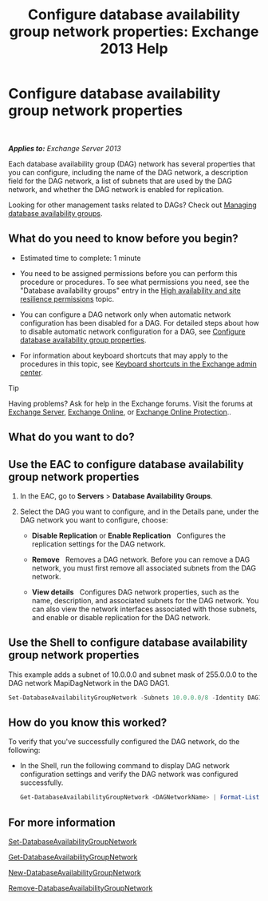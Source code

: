 ﻿---
title: 'Configure database availability group network properties: Exchange 2013 Help'
TOCTitle: Configure database availability group network properties
ms:assetid: 41197639-988f-476c-9788-51d5191a7dce
ms:mtpsurl: https://technet.microsoft.com/en-us/library/Dd297927(v=EXCHG.150)
ms:contentKeyID: 48385020
ms.date: 12/09/2016
mtps_version: v=EXCHG.150
---

# Configure database availability group network properties

 

_**Applies to:** Exchange Server 2013_


Each database availability group (DAG) network has several properties that you can configure, including the name of the DAG network, a description field for the DAG network, a list of subnets that are used by the DAG network, and whether the DAG network is enabled for replication.

Looking for other management tasks related to DAGs? Check out [Managing database availability groups](managing-database-availability-groups-exchange-2013-help.md).

## What do you need to know before you begin?

  - Estimated time to complete: 1 minute

  - You need to be assigned permissions before you can perform this procedure or procedures. To see what permissions you need, see the "Database availability groups" entry in the [High availability and site resilience permissions](high-availability-and-site-resilience-permissions-exchange-2013-help.md) topic.

  - You can configure a DAG network only when automatic network configuration has been disabled for a DAG. For detailed steps about how to disable automatic network configuration for a DAG, see [Configure database availability group properties](configure-database-availability-group-properties-exchange-2013-help.md).

  - For information about keyboard shortcuts that may apply to the procedures in this topic, see [Keyboard shortcuts in the Exchange admin center](keyboard-shortcuts-in-the-exchange-admin-center-exchange-online-protection-help.md).


> [!TIP]
> Having problems? Ask for help in the Exchange forums. Visit the forums at <A href="https://go.microsoft.com/fwlink/p/?linkid=60612">Exchange Server</A>, <A href="https://go.microsoft.com/fwlink/p/?linkid=267542">Exchange Online</A>, or <A href="https://go.microsoft.com/fwlink/p/?linkid=285351">Exchange Online Protection</A>..



## What do you want to do?

## Use the EAC to configure database availability group network properties

1.  In the EAC, go to **Servers** \> **Database Availability Groups**.

2.  Select the DAG you want to configure, and in the Details pane, under the DAG network you want to configure, choose:
    
      - **Disable Replication** or **Enable Replication**   Configures the replication settings for the DAG network.
    
      - **Remove**   Removes a DAG network. Before you can remove a DAG network, you must first remove all associated subnets from the DAG network.
    
      - **View details**   Configures DAG network properties, such as the name, description, and associated subnets for the DAG network. You can also view the network interfaces associated with those subnets, and enable or disable replication for the DAG network.

## Use the Shell to configure database availability group network properties

This example adds a subnet of 10.0.0.0 and subnet mask of 255.0.0.0 to the DAG network MapiDagNetwork in the DAG DAG1.

```powershell
Set-DatabaseAvailabilityGroupNetwork -Subnets 10.0.0.0/8 -Identity DAG1\MapiDagNetwork
```

## How do you know this worked?

To verify that you've successfully configured the DAG network, do the following:

  - In the Shell, run the following command to display DAG network configuration settings and verify the DAG network was configured successfully.
    
    ```powershell
    Get-DatabaseAvailabilityGroupNetwork <DAGNetworkName> | Format-List
    ```

## For more information

[Set-DatabaseAvailabilityGroupNetwork](https://technet.microsoft.com/en-us/library/dd298008\(v=exchg.150\))

[Get-DatabaseAvailabilityGroupNetwork](https://technet.microsoft.com/en-us/library/dd297938\(v=exchg.150\))

[New-DatabaseAvailabilityGroupNetwork](https://technet.microsoft.com/en-us/library/dd335225\(v=exchg.150\))

[Remove-DatabaseAvailabilityGroupNetwork](https://technet.microsoft.com/en-us/library/dd298131\(v=exchg.150\))

